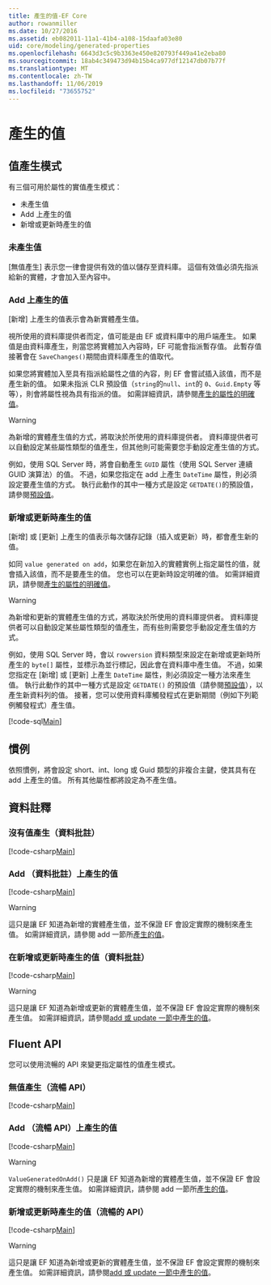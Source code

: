 ```yaml
---
title: 產生的值-EF Core
author: rowanmiller
ms.date: 10/27/2016
ms.assetid: eb082011-11a1-41b4-a108-15daafa03e80
uid: core/modeling/generated-properties
ms.openlocfilehash: 6643d3c5c9b3363e450e820793f449a41e2eba80
ms.sourcegitcommit: 18ab4c349473d94b15b4ca977df12147db07b77f
ms.translationtype: MT
ms.contentlocale: zh-TW
ms.lasthandoff: 11/06/2019
ms.locfileid: "73655752"
---
```

# <a name="generated-values"></a>產生的值

## <a name="value-generation-patterns"></a>值產生模式

有三個可用於屬性的實值產生模式：

* 未產生值
* Add 上產生的值
* 新增或更新時產生的值

### <a name="no-value-generation"></a>未產生值

[無值產生] 表示您一律會提供有效的值以儲存至資料庫。 這個有效值必須先指派給新的實體，才會加入至內容中。

### <a name="value-generated-on-add"></a>Add 上產生的值

[新增] 上產生的值表示會為新實體產生值。

視所使用的資料庫提供者而定，值可能是由 EF 或資料庫中的用戶端產生。 如果值是由資料庫產生，則當您將實體加入內容時，EF 可能會指派暫存值。 此暫存值接著會在 `SaveChanges()`期間由資料庫產生的值取代。

如果您將實體加入至具有指派給屬性之值的內容，則 EF 會嘗試插入該值，而不是產生新的值。 如果未指派 CLR 預設值（`string`的`null`、`int`的 `0`、`Guid.Empty` 等等），則會將屬性視為具有指派的值。 如需詳細資訊，請參閱[產生的屬性的明確值](../saving/explicit-values-generated-properties.md)。

> [!WARNING]  
> 為新增的實體產生值的方式，將取決於所使用的資料庫提供者。 資料庫提供者可以自動設定某些屬性類型的值產生，但其他則可能需要您手動設定產生值的方式。
>
> 例如，使用 SQL Server 時，將會自動產生 `GUID` 屬性（使用 SQL Server 連續 GUID 演算法）的值。 不過，如果您指定在 add 上產生 `DateTime` 屬性，則必須設定要產生值的方式。 執行此動作的其中一種方式是設定 `GETDATE()`的預設值，請參閱[預設值](relational/default-values.md)。

### <a name="value-generated-on-add-or-update"></a>新增或更新時產生的值

[新增] 或 [更新] 上產生的值表示每次儲存記錄（插入或更新）時，都會產生新的值。

如同 `value generated on add`，如果您在新加入的實體實例上指定屬性的值，就會插入該值，而不是要產生的值。 您也可以在更新時設定明確的值。 如需詳細資訊，請參閱[產生的屬性的明確值](../saving/explicit-values-generated-properties.md)。

> [!WARNING]
> 為新增和更新的實體產生值的方式，將取決於所使用的資料庫提供者。 資料庫提供者可以自動設定某些屬性類型的值產生，而有些則需要您手動設定產生值的方式。
>
> 例如，使用 SQL Server 時，會以 `rowversion` 資料類型來設定在新增或更新時所產生的 `byte[]` 屬性，並標示為並行標記，因此會在資料庫中產生值。 不過，如果您指定在 [新增] 或 [更新] 上產生 `DateTime` 屬性，則必須設定一種方法來產生值。 執行此動作的其中一種方式是設定 `GETDATE()` 的預設值（請參閱[預設值](relational/default-values.md)），以產生新資料列的值。 接著，您可以使用資料庫觸發程式在更新期間（例如下列範例觸發程式）產生值。
>
> [!code-sql[Main](../../../samples/core/Modeling/FluentAPI/ValueGeneratedOnAddOrUpdate.sql)]

## <a name="conventions"></a>慣例

依照慣例，將會設定 short、int、long 或 Guid 類型的非複合主鍵，使其具有在 add 上產生的值。 所有其他屬性都將設定為不產生值。

## <a name="data-annotations"></a>資料註釋

### <a name="no-value-generation-data-annotations"></a>沒有值產生（資料批註）

[!code-csharp[Main](../../../samples/core/Modeling/DataAnnotations/ValueGeneratedNever.cs#Sample)]

### <a name="value-generated-on-add-data-annotations"></a>Add （資料批註）上產生的值

[!code-csharp[Main](../../../samples/core/Modeling/DataAnnotations/ValueGeneratedOnAdd.cs#Sample)]

> [!WARNING]  
> 這只是讓 EF 知道為新增的實體產生值，並不保證 EF 會設定實際的機制來產生值。 如需詳細資訊，請參閱 add 一節所[產生的值](#value-generated-on-add)。

### <a name="value-generated-on-add-or-update-data-annotations"></a>在新增或更新時產生的值（資料批註）

[!code-csharp[Main](../../../samples/core/Modeling/DataAnnotations/ValueGeneratedOnAddOrUpdate.cs#Sample)]

> [!WARNING]  
> 這只是讓 EF 知道為新增或更新的實體產生值，並不保證 EF 會設定實際的機制來產生值。 如需詳細資訊，請參閱[add 或 update 一節中產生的值](#value-generated-on-add-or-update)。

## <a name="fluent-api"></a>Fluent API

您可以使用流暢的 API 來變更指定屬性的值產生模式。

### <a name="no-value-generation-fluent-api"></a>無值產生（流暢 API）

[!code-csharp[Main](../../../samples/core/Modeling/FluentAPI/ValueGeneratedNever.cs#Sample)]

### <a name="value-generated-on-add-fluent-api"></a>Add （流暢 API）上產生的值

[!code-csharp[Main](../../../samples/core/Modeling/FluentAPI/ValueGeneratedOnAdd.cs#Sample)]

> [!WARNING]  
> `ValueGeneratedOnAdd()` 只是讓 EF 知道為新增的實體產生值，並不保證 EF 會設定實際的機制來產生值。  如需詳細資訊，請參閱 add 一節所[產生的值](#value-generated-on-add)。

### <a name="value-generated-on-add-or-update-fluent-api"></a>新增或更新時產生的值（流暢的 API）

[!code-csharp[Main](../../../samples/core/Modeling/FluentAPI/ValueGeneratedOnAddOrUpdate.cs#Sample)]

> [!WARNING]  
> 這只是讓 EF 知道為新增或更新的實體產生值，並不保證 EF 會設定實際的機制來產生值。 如需詳細資訊，請參閱[add 或 update 一節中產生的值](#value-generated-on-add-or-update)。
